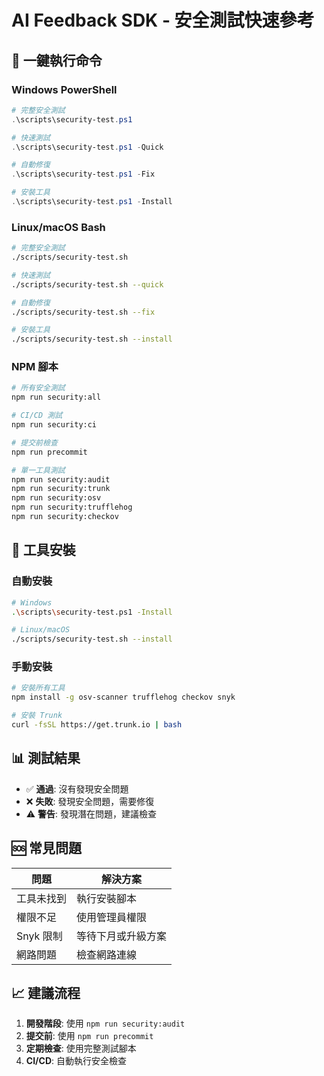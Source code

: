 # AI Feedback SDK - 安全測試快速參考

## 🚀 一鍵執行命令

### Windows PowerShell
```powershell
# 完整安全測試
.\scripts\security-test.ps1

# 快速測試
.\scripts\security-test.ps1 -Quick

# 自動修復
.\scripts\security-test.ps1 -Fix

# 安裝工具
.\scripts\security-test.ps1 -Install
```

### Linux/macOS Bash
```bash
# 完整安全測試
./scripts/security-test.sh

# 快速測試
./scripts/security-test.sh --quick

# 自動修復
./scripts/security-test.sh --fix

# 安裝工具
./scripts/security-test.sh --install
```

### NPM 腳本
```bash
# 所有安全測試
npm run security:all

# CI/CD 測試
npm run security:ci

# 提交前檢查
npm run precommit

# 單一工具測試
npm run security:audit
npm run security:trunk
npm run security:osv
npm run security:trufflehog
npm run security:checkov
```

## 🔧 工具安裝

### 自動安裝
```bash
# Windows
.\scripts\security-test.ps1 -Install

# Linux/macOS
./scripts/security-test.sh --install
```

### 手動安裝
```bash
# 安裝所有工具
npm install -g osv-scanner trufflehog checkov snyk

# 安裝 Trunk
curl -fsSL https://get.trunk.io | bash
```

## 📊 測試結果

- ✅ **通過**: 沒有發現安全問題
- ❌ **失敗**: 發現安全問題，需要修復
- ⚠️ **警告**: 發現潛在問題，建議檢查

## 🆘 常見問題

| 問題 | 解決方案 |
|------|----------|
| 工具未找到 | 執行安裝腳本 |
| 權限不足 | 使用管理員權限 |
| Snyk 限制 | 等待下月或升級方案 |
| 網路問題 | 檢查網路連線 |

## 📈 建議流程

1. **開發階段**: 使用 `npm run security:audit`
2. **提交前**: 使用 `npm run precommit`
3. **定期檢查**: 使用完整測試腳本
4. **CI/CD**: 自動執行安全檢查
